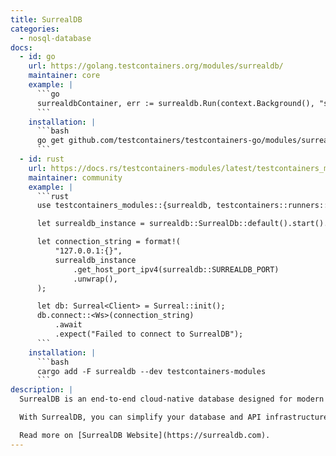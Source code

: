 ```yaml
---
title: SurrealDB
categories:
  - nosql-database
docs:
  - id: go
    url: https://golang.testcontainers.org/modules/surrealdb/
    maintainer: core
    example: |
      ```go
      surrealdbContainer, err := surrealdb.Run(context.Background(), "surrealdb/surrealdb:v1.1.1")
      ```
    installation: |
      ```bash
      go get github.com/testcontainers/testcontainers-go/modules/surrealdb
      ```
  - id: rust
    url: https://docs.rs/testcontainers-modules/latest/testcontainers_modules/surrealdb/struct.SurrealDb.html
    maintainer: community
    example: |
      ```rust
      use testcontainers_modules::{surrealdb, testcontainers::runners::SyncRunner};

      let surrealdb_instance = surrealdb::SurrealDb::default().start().unwrap();

      let connection_string = format!(
          "127.0.0.1:{}",
          surrealdb_instance
              .get_host_port_ipv4(surrealdb::SURREALDB_PORT)
              .unwrap(),
      );

      let db: Surreal<Client> = Surreal::init();
      db.connect::<Ws>(connection_string)
          .await
          .expect("Failed to connect to SurrealDB");
      ```
    installation: |
      ```bash
      cargo add -F surrealdb --dev testcontainers-modules
      ```
description: |
  SurrealDB is an end-to-end cloud-native database designed for modern applications, including web, mobile, serverless, Jamstack, backend, and traditional applications.

  With SurrealDB, you can simplify your database and API infrastructure, reduce development time, and build secure, performant apps quickly and cost-effectively.

  Read more on [SurrealDB Website](https://surrealdb.com).
---
```

